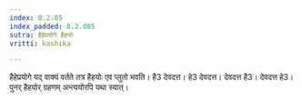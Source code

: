 ```yaml
---
index: 8.2.85
index_padded: 8.2.085
sutra: हैहेप्रयोगे हैहयोः
vritti: kashika

---
```

हैहेप्रयोगे यद् वाक्यं वर्तते तत्र हैहयोः एव प्लुतो भवति। है3 देवदत्त। हे3 देवदत्त। देवदत्त है3। देवदत्त हे3। पुनर् हैहयोर् ग्रहणम् अन्त्ययोरपि यथा स्यात्।